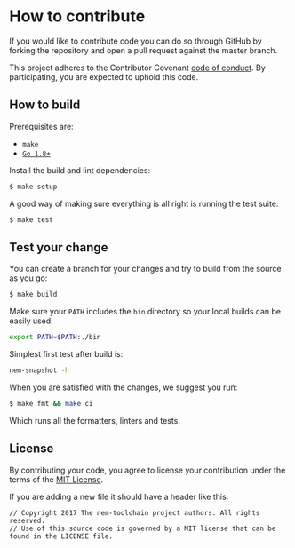 # How to contribute

If you would like to contribute code you can do so through GitHub by forking
the repository and open a pull request against the master branch.

This project adheres to the Contributor Covenant [code of conduct](CODE_OF_CONDUCT.md).
By participating, you are expected to uphold this code.

## How to build

Prerequisites are:

* `make`
* [`Go 1.8+`](http://golang.org/doc/install)

Install the build and lint dependencies:

``` sh
$ make setup
```

A good way of making sure everything is all right is running the test suite:

``` sh
$ make test
```

## Test your change

You can create a branch for your changes and try to build from the source as you go:

``` sh
$ make build
```

Make sure your `PATH` includes the `bin` directory so your local builds can be easily used:

```bash
export PATH=$PATH:./bin
```

Simplest first test after build is:

```bash
nem-snapshot -h
```

When you are satisfied with the changes, we suggest you run:

``` sh
$ make fmt && make ci
```

Which runs all the formatters, linters and tests.

## License

By contributing your code, you agree to license your contribution under the terms of the
[MIT License](LICENSE).

If you are adding a new file it should have a header like this:

```
// Copyright 2017 The nem-toolchain project authors. All rights reserved.
// Use of this source code is governed by a MIT license that can be found in the LICENSE file.
 ```
